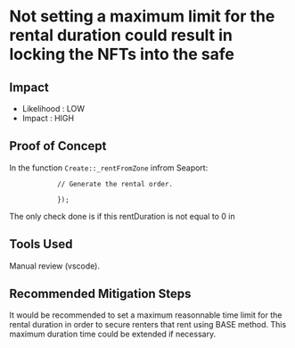 # Not setting a maximum limit for the rental duration could result in locking the NFTs into the safe

## Impact

* Likelihood : LOW 
* Impact : HIGH

## Proof of Concept

In the function `Create::_rentFromZone` infrom Seaport:

```
            // Generate the rental order.
            
            });
```

The only check done is if this rentDuration is not equal to 0 in 

## Tools Used
Manual review (vscode).

## Recommended Mitigation Steps
It would be recommended to set a maximum reasonnable time limit for the rental duration in order to secure renters that rent using BASE method.
This maximum duration time could be extended if necessary.